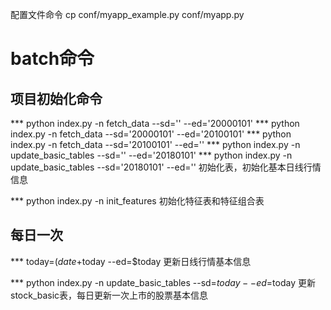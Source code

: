 
配置文件命令
cp conf/myapp_example.py conf/myapp.py


# batch命令

## 项目初始化命令
*** python index.py -n fetch_data --sd='' --ed='20000101'
*** python index.py -n fetch_data --sd='20000101' --ed='20100101'
*** python index.py -n fetch_data --sd='20100101' --ed=''
*** python index.py -n update_basic_tables  --sd='' --ed='20180101'
*** python index.py -n update_basic_tables  --sd='20180101' --ed=''
    初始化表，初始化基本日线行情信息

*** python index.py -n init_features
    初始化特征表和特征组合表

## 每日一次
*** today=$(date +%Y%m%d) && python index.py -n fetch_data --sd=$today --ed=$today
    更新日线行情基本信息

*** python index.py -n update_basic_tables --sd=$today --ed=$today
    更新stock_basic表，每日更新一次上市的股票基本信息